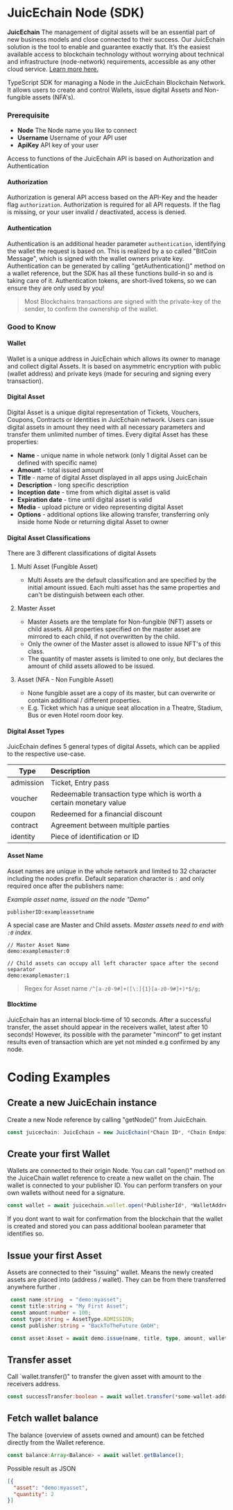 # JuicEchain Node (SDK)

**JuicEchain** The management of digital assets will be an essential part of new business models and close connected to 
their success. Our JuicEchain solution is the tool to enable and guarantee exactly that. It’s the easiest available 
access to blockchain technology without worrying about technical and infrastructure (node-network) requirements, 
accessible as any other cloud service. <a href="https://juicecommerce.de/juicechain">Learn more here.</a> 

TypeScript SDK for managing a Node in the JuicEchain Blockchain Network. It allows users to create and control Wallets, issue 
digital Assets and Non-fungible assets (NFA's).<br />

### Prerequisite

 - **Node** The Node name you like to connect
 - **Username** Username of your API user
 - **ApiKey** API key of your user

Access to functions of the JuicEchain API is based on Authorization and Authentication

#### Authorization
Authorization is general API access based on the API-Key and the header flag `authorization`. Authorization
is required for all API requests. If the flag is missing, or your user invalid / deactivated, access is denied.
 
#### Authentication 
Authentication is an additional header parameter `authentication`, identifying the wallet the request is based on. 
This is realized by a so called "BitCoin Message", which is signed with the wallet owners private key. 
Authentication can be generated by calling "getAuthentication()" method on a wallet reference, but the SDK has all these 
functions build-in so and is taking care of it. 
Authentication tokens, are short-lived tokens, so we can ensure they are only used by you!

>Most Blockchains transactions are signed with the private-key of the sender, to confirm the ownership of the wallet.

### Good to Know

#### Wallet
Wallet is a unique address in JuicEchain which allows its owner to manage and collect digital Assets. It is based on 
asymmetric encryption with public (wallet address) and private keys (made for securing and signing every transaction).  


#### Digital Asset
Digital Asset is a unique digital representation of Tickets, Vouchers, Coupons, Contracts or Identities in JuicEchain 
network. Users can issue digital assets in amount they need with all necessary parameters and transfer them
unlimited number of times. Every digital Asset has these properties: <br />
* **Name** - unique name in whole network (only 1 digital Asset can be defined with specific name)
* **Amount** - total issued amount
* **Title** - name of digital Asset displayed in all apps using JuicEchain
* **Description** - long specific description
* **Inception date** - time from which digital asset is valid  
* **Expiration date** - time until digital asset is valid
* **Media** - upload picture or video representing digital Asset
* **Options** - additional options like allowing transfer, transferring only inside home Node or returning digital Asset to
owner

####  Digital Asset Classifications

There are 3 different classifications of digital Assets
1. Multi Asset (Fungible Asset)
    * Multi Assets are the default classification and are specified by the initial amount issued. Each multi asset has the same
    properties and can't be distinguish between each other. 

2. Master Asset
    * Master Assets are the template for Non-fungible (NFT) assets or child assets. All properties specified
    on the master asset are mirrored to each child, if not overwritten by the child.
    * Only the owner of the Master asset is allowed to issue NFT's of this class.
    * The quantity of master assets is limited to one only, but declares the amount of child assets allowed to be issued.

2. Asset (NFA - Non Fungible Asset)
    * None fungible asset are a copy of its master, but can overwrite or contain additional / different properties.
    * E.g. Ticket which has a unique seat allocation in a Theatre, Stadium, Bus or even Hotel room door key.

#### Digital Asset Types

JuicEchain defines 5 general types of digital Assets, which can be applied to the respective use-case.

| Type        | Description   |
| ------------- |:-------------|
| admission    | Ticket, Entry pass  |
| voucher      | Redeemable transaction type which is worth a certain monetary value      |
| coupon | Redeemed for a financial discount     |
| contract | Agreement between multiple parties     |
| identity | Piece of identification or ID     |

#### Asset Name

Asset names are unique in the whole network and limited to 32 character including the nodes prefix.
Default separation character is `:` and only required once after the publishers name:

*Example asset name, issued on the node "Demo"*
 ```
 publisherID:exampleassetname
 ```

A special case are Master and Child assets. *Master assets need to end with  `:0` index.*
 ```
 // Master Asset Name
 demo:examplemaster:0

 // Child assets can occupy all left character space after the second separator
 demo:examplemaster:1
 ```

 > Regex for Asset name
 > `/^[a-z0-9#]+([\:]{1}[a-z0-9#]+)*$/g;`


#### Blocktime

JuicEchain has an internal block-time of 10 seconds. After a successful transfer, the asset should appear
in the receivers wallet, latest after 10 seconds! However, its possible with the parameter "minconf" to get
instant results even of transaction which are yet not minded e.g confirmed by any node.

# Coding Examples
 ## Create a new JuicEchain instance

Create a new Node reference by calling "getNode()" from JuicEchain.
 ```typescript
const juicechain: JuicEchain = new JuicEchain(*Chain ID*, *Chain Endpoint*);
 ```

## Create your first Wallet

Wallets are connected to their origin Node. You can call "open()" method on the JuiceChain wallet reference
to create a new wallet on the chain. The wallet is connected to your publisher ID. You can perform transfers
on your own wallets without need for a signature.  

```typescript
const wallet = await juicechain.wallet.open(*PublisherId*, *WalletAddress*, *TransferLock*, *IAccount*);
```
If you dont want to wait for confirmation from the blockchain that the wallet is created and stored you can pass additional boolean parameter that identifies so.

## Issue your first Asset

Assets are connected to their "issuing" wallet. Means the newly created assets are placed
into (address / wallet). They can be from there transferred anywhere further  .

```typescript
 const name:string  = "demo:myasset";
 const title:string = "My First Asset";
 const amount:number = 100;
 const type:string = AssetType.ADMISSION;
 const publisher:string = "BackToTheFuture GmbH";

 const asset:Asset = await demo.issue(name, title, type, amount, wallet.address, publisher);
```

## Transfer asset

Call `wallet.transfer()" to transfer the given asset with amount to the receivers address.

```typescript
const successTransfer:boolean = await wallet.transfer(*some-wallet-address*, "demo:myasset", 2, "");
```

## Fetch wallet balance

The balance (overview of assets owned and amount) can be fetched directly from the Wallet reference.

```typescript
const balance:Array<Balance> = await wallet.getBalance();
```

Possible result as JSON
```json
[{
  "asset": "demo:myasset",
  "quantity": 2
}]
```
